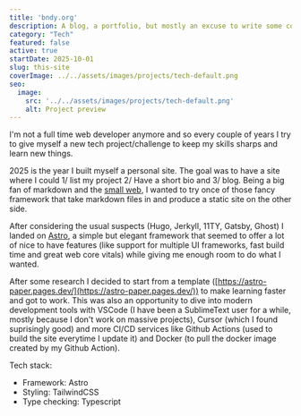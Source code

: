 ```yaml
---
title: 'bndy.org'
description: A blog, a portfolio, but mostly an excuse to write some code and update my web-development knowledge.
category: "Tech"
featured: false
active: true
startDate: 2025-10-01
slug: this-site
coverImage: ../../assets/images/projects/tech-default.png
seo:
  image:
    src: '../../assets/images/projects/tech-default.png'
    alt: Project preview
---
```


I'm not a full time web developer anymore and so every couple of years I try to give myself a new tech project/challenge to keep my skills sharps and learn new things.

2025 is the year I built myself a personal site. The goal was to have a site where I could 1/ list my project 2/ Have a short bio and 3/ blog. Being a big fan of markdown and the [small web](https://smallweb.page/home), I wanted to try once of those fancy framework that take markdown files in and produce a static site on the other side.

After considering the usual suspects (Hugo, Jerkyll, 11TY, Gatsby, Ghost) I landed on [Astro](https://astro.build/), a simple but elegant framework that seemed to offer a lot of nice to have features (like support for multiple UI frameworks, fast build time and great web core vitals) while giving me enough room to do what I wanted. 

After some research I decided to start from a template ([https://astro-paper.pages.dev/](https://astro-paper.pages.dev/)) to make learning faster and got to work. This was also an opportunity to dive into modern development tools with VSCode (I have been a SublimeText user for a while, mostly because I don't work on massive projects), Cursor (which I found suprisingly good) and more CI/CD services like Github Actions (used to build the site everytime I update it) and Docker (to pull the docker image created by my Github Action).


Tech stack:
- Framework: Astro
- Styling: TailwindCSS
- Type checking: Typescript
